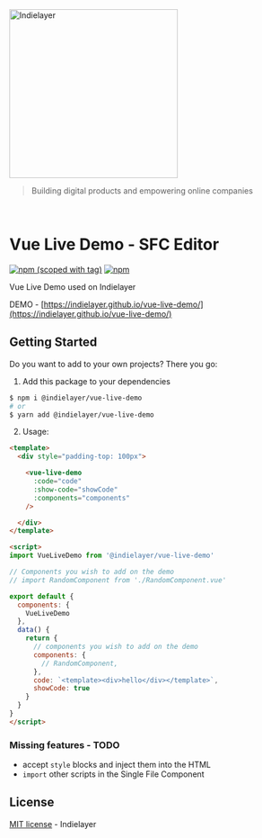 <a href="https://indielayer.com/">
  <img src="https://user-images.githubusercontent.com/3942799/90314498-25807a80-df0c-11ea-9e3a-b2b919bc9f10.png" alt="Indielayer" width="300" />
</a>

> Building digital products and empowering online companies

<br/>

# Vue Live Demo - SFC Editor

[![npm (scoped with tag)](https://flat.badgen.net/npm/v/@indielayer/vue-live-demo)](https://npmjs.com/package/@indielayer/vue-live-demo)
[![npm](https://flat.badgen.net/npm/dt/@indielayer/vue-live-demo)](https://npmjs.com/package/@indielayer/vue-live-demo)

Vue Live Demo used on Indielayer

DEMO - [https://indielayer.github.io/vue-live-demo/](https://indielayer.github.io/vue-live-demo/)

## Getting Started

Do you want to add to your own projects? There you go:

1. Add this package to your dependencies

```bash
$ npm i @indielayer/vue-live-demo
# or
$ yarn add @indielayer/vue-live-demo
```

2. Usage:

```html
<template>
  <div style="padding-top: 100px">

    <vue-live-demo
      :code="code"
      :show-code="showCode"
      :components="components"
    />

  </div>
</template>

<script>
import VueLiveDemo from '@indielayer/vue-live-demo'

// Components you wish to add on the demo
// import RandomComponent from './RandomComponent.vue'

export default {
  components: {
    VueLiveDemo
  },
  data() {
    return {
      // components you wish to add on the demo
      components: {
        // RandomComponent,
      },
      code: `<template><div>hello</div></template>`,
      showCode: true
    }
  }
}
</script>
```

### Missing features - TODO

- accept `style` blocks and inject them into the HTML
- `import` other scripts in the Single File Component


## License

[MIT license](https://github.com/indielayer/vue-live-demo/blob/master/LICENSE) - Indielayer
